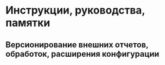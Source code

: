 # Инструкции, руководства, памятки

## Версионирование внешних отчетов, обработок, расширения конфигурации